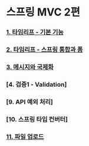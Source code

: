 # 스프링 MVC 2편

### [1. 타임리프 - 기본 기능]()

### [2. 타임리프 - 스프링 통합과 폼]()

### [3. 메시지와 국제화]()

### [4. 검증1 - Validation]

### [9. API 예외 처리]

### [10. 스프링 타입 컨버터]

### [11. 파일 업로드]()